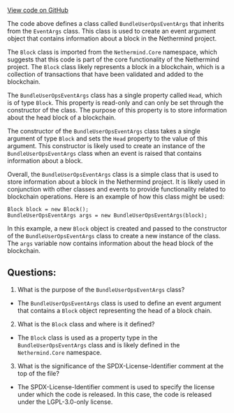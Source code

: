 [View code on GitHub](https://github.com/NethermindEth/nethermind/src/Nethermind/Nethermind.AccountAbstraction/Bundler/BundleEventArgs.cs)

The code above defines a class called `BundleUserOpsEventArgs` that inherits from the `EventArgs` class. This class is used to create an event argument object that contains information about a block in the Nethermind project.

The `Block` class is imported from the `Nethermind.Core` namespace, which suggests that this code is part of the core functionality of the Nethermind project. The `Block` class likely represents a block in a blockchain, which is a collection of transactions that have been validated and added to the blockchain.

The `BundleUserOpsEventArgs` class has a single property called `Head`, which is of type `Block`. This property is read-only and can only be set through the constructor of the class. The purpose of this property is to store information about the head block of a blockchain.

The constructor of the `BundleUserOpsEventArgs` class takes a single argument of type `Block` and sets the `Head` property to the value of this argument. This constructor is likely used to create an instance of the `BundleUserOpsEventArgs` class when an event is raised that contains information about a block.

Overall, the `BundleUserOpsEventArgs` class is a simple class that is used to store information about a block in the Nethermind project. It is likely used in conjunction with other classes and events to provide functionality related to blockchain operations. Here is an example of how this class might be used:

```
Block block = new Block();
BundleUserOpsEventArgs args = new BundleUserOpsEventArgs(block);
```

In this example, a new `Block` object is created and passed to the constructor of the `BundleUserOpsEventArgs` class to create a new instance of the class. The `args` variable now contains information about the head block of the blockchain.
## Questions: 
 1. What is the purpose of the `BundleUserOpsEventArgs` class?
- The `BundleUserOpsEventArgs` class is used to define an event argument that contains a `Block` object representing the head of a block chain.

2. What is the `Block` class and where is it defined?
- The `Block` class is used as a property type in the `BundleUserOpsEventArgs` class and is likely defined in the `Nethermind.Core` namespace.

3. What is the significance of the SPDX-License-Identifier comment at the top of the file?
- The SPDX-License-Identifier comment is used to specify the license under which the code is released. In this case, the code is released under the LGPL-3.0-only license.